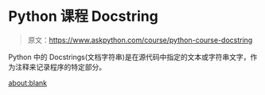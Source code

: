 # Python 课程 Docstring

> 原文：<https://www.askpython.com/course/python-course-docstring>

Python 中的 Docstrings(文档字符串)是在源代码中指定的文本或字符串文字，作为注释来记录程序的特定部分。

<about:blank>